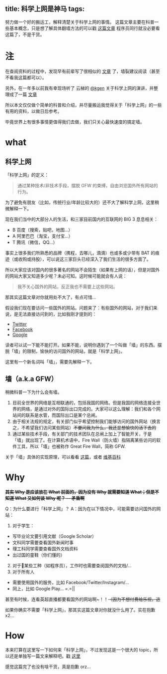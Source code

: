 title: 科学上网是神马
tags:
---
努力做一个好的搬运工，解释清楚关于科学上网的事情。
这篇文章主要在科普一些基本概念，只是想了解具体翻墙方法的可以戳 [这篇文章](/2016/02/09/break-gfw-fastforward/)
程序员同行就没必要看这篇了，不是干货。
<!--more-->

# 注

在查阅资料的过程中，发现早有前辈写了很相似的 [文章](https://github.com/XL2014/suixiang/blob/master/2009/05/how-to-break-through-gfw.md) 了，墙裂建议阅读（甚至不看我这篇都可以）。

另外，在一年多以前我有幸现场听了 云梯的 [@kgen](https://twitter.com/kgen) 关于科学上网的演讲，并整理成了一篇 [文章][Kgen]

所以本文仅仅做个简单的科普和介绍，并尽量搬运我觉得关于「科学上网」的一些有用的资料，以做日后参考。

毕竟世界上有很多事情更值得我们去做，我们只关心最快速度的搞定墙。

# what

## 科学上网

「科学上网」的定义：

> 通过某种技术/非技术手段，摆脱 GFW 的束缚，自由浏览国外所有网站的行为。

为了避免有朋友（比如，传统行业/年龄比较大的）还不大了解科学上网，这里稍微解释一下。

现在我们当中的大部分人的生活，和三家目前国内的互联网的 BIG 3 息息相关：

- B 百度（搜索，贴吧，地图...）
- A 阿里巴巴（淘宝，支付宝...）
- T 腾讯（微信，QQ...）

事实上很多我们所熟悉的品牌（携程，去哪儿，滴滴）也或多或少带有 BAT 的痕迹（或收购或持股），可以说这三家巨头已经深入了我们生活的很多方面了。

所以大家应该对国内的很多著名的网站不会陌生（如果有上网的话），但是对国外的网站大家又知道多少呢？未必可知。这时候可能就会有人说：

> 我不关心国外的网站，反正我也不需要上这些网站。

那其实这篇文章对你就用处不大了，有点可惜...

假设我们现在要访问一些国外的网站。问题来了：有些国外的网站，对于我们来说，是无法直接访问到的，比如我刚才提到的：

* [Twitter](http://twitter.com/)
* [Facebook](http://facebook.com/)
* [Google](https://www.google.com)

读者可以试一下能不能打开。如果不能，说明你遇到了一个叫做「墙」的东西。摆脱「墙」的限制，愉快的访问国外的网站，就是「科学上网」。

这里有一个新名词叫「墙」，需要先解释一下。

## 墙（a.k.a GFW）

稍微科普一下为什么会有墙。

1. 目前全世界的网络是互相联通的，包括我国的网络。但是我国的网络连接全世界的网络，是通过对外的国际出口完成的。大家可以这么理解：我们和各个网站间的联系是水管，而国际出口是某个总闸。
2. 由于相关法规的规定，有关部门似乎希望控制我们能够访问的国外网站（换言之，不希望我们访问某些网站）~~不要问我为什么，我还是想愉快的活下去的~~
3. 通过某些技术手段，有关部门的技术团队在总闸上加上了智能开关，于是「墙」就出现了。在计算机术语中，Fire Wall（防火墙）指隔离某些访问的软件工具，所以「墙」也被称作 Great Fire Wall，简称 GFW.

关于「墙」具体的实现原理，可以看看 [这篇](http://www.xvping.cn/archives/435)，或者 [维基百科](https://zh.wikipedia.org/wiki/GFW)

# Why

~~**其实 Why 是应该放在 What 前面的，因为没有 Why 就需要知道 What；但是不知道 What 又如何谈 Why 呢？ -- 矛盾啊**~~

Q：为什么要进行「科学上网」？
A：因为在以下情况中，可能需要访问国外的网站：

1. 对于学生：
  * 写毕业论文要引用文献（Google Scholar）
  * 文科同学需要查看国外新闻时事
  * 理工科同学需要查看国外文档资料
  * 出过国的童鞋（你们懂的）
2. 对于某些工种（如程序员），工作时也需要查阅国外的文档/...
3. 对于所有人
  * 需要使用国外的服务，比如 Facebook/Twitter/Instagram/...
  * 同上，比如 Google Play... =.=||

甚至有时候，连看英超直播都要看国外的网站啊~！！~~（因为不想付费给乐视，逃~~

如果你确实不需要「科学上网」，那其实这篇文章对你就没什么用了。实在抱歉x2...

# How

本来打算在这里写一下如何来「科学上网」，不过发现这是一个很大的 topic，所以还是单独写一篇文来解释吧。戳 [这里](/2016/02/09/break-gfw-fastforward/)

感觉这篇完了也没有啥干货，真是抱歉 orz...

[Kgen]: https://mp.weixin.qq.com/s?__biz=MzA4NjM4NTYxMg==&mid=200088823&idx=1&sn=7051ce10ead42050b19fbe0711c7d564&scene=1&srcid=0112xCzg2tw3GEDLWtYcchAe&key=710a5d99946419d9e394a967a4b10d549851905a7d3ff5e46d188bbecf5ea8c599a97e8bf8e339b8ddf09135e7370a09&ascene=0&uin=MjYyODA0MjQ4Mw%3D%3D&devicetype=iMac+MacBookPro11%2C2+OSX+OSX+10.11.3+build(15D21)&version=11020201&pass_ticket=px%2FKbwHJYExj3Fb52LK%2FlNK4T1Q7IOubUmdFgDsYhcXx9BtQCsMI3oIxktwDz3MB
